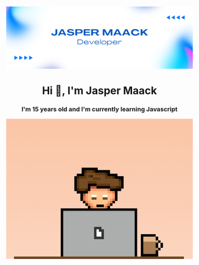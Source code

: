 <p align="center"> <img src="o.png"> </p>
<h1 align="center">Hi 👋, I'm Jasper Maack</h1>
<h3 align="center">I'm 15 years old and I'm currently learning Javascript</h3>
<p align="right"> </p><img src="coffee-animation.gif"> </p>
